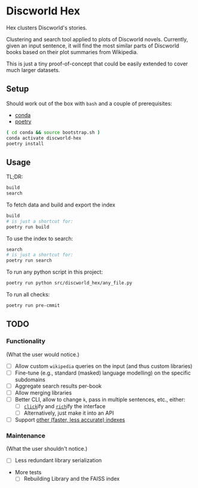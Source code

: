 # Discworld Hex

Hex clusters Discworld's stories.

Clustering and search tool applied to plots of Discworld novels.
Currently, given an input sentence, it will find the most similar parts of Discworld books based on their plot summaries from Wikipedia.

This is just a tiny proof-of-concept that could be easily extended to cover much larger datasets.

## Setup

Should work out of the box with `bash` and a couple of prerequisites:
- [conda](https://docs.conda.io/en/latest/miniconda.html)
- [poetry](https://python-poetry.org/docs/#installation)

```bash
( cd conda && source bootstrap.sh )
conda activate discworld-hex
poetry install
```

## Usage

TL;DR:

```bash
build
search
```

To fetch data and build and export the index

```bash
build
# is just a shortcut for:
poetry run build
```

To use the index to search:

```bash
search
# is just a shortcut for:
poetry run search
```

To run any python script in this project:

```bash
poetry run python src/discworld_hex/any_file.py
```

To run all checks:

```bash
poetry run pre-cmmit
```

## TODO

### Functionality

(What the user would notice.)

- [ ] Allow custom `wikipedia` queries on the input (and thus custom libraries)
- [ ] Fine-tune (e.g., standard (masked) language modelling) on the specific subdomains
- [ ] Aggregate search results per-book
- [ ] Allow merging libraries
- [ ] Better CLI, allow to change `k`, pass in multiple sentences, etc., either:
    - [ ] [`click`](https://github.com/pallets/click)ify and [`rich`](https://github.com/Textualize/rich)ify the
      interface
    - [ ] Alternatively, just make it into an API
- [ ] Support [other (faster, less accurate) indexes](https://github.com/facebookresearch/faiss/wiki/Faster-search)

### Maintenance

(What the user shouldn't notice.)

- [ ] Less redundant library serialization
- More tests
    - [ ] Rebuilding Library and the FAISS index